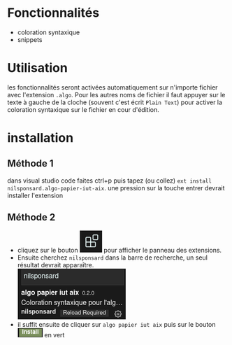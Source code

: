 # Fonctionnalités 
 - coloration syntaxique
 - snippets

# Utilisation
les fonctionnalités seront activées automatiquement sur n'importe fichier avec l'extension `.algo`. Pour les autres noms de fichier il faut appuyer sur le texte à gauche de la cloche (souvent c'est écrit `Plain Text`) pour activer la coloration syntaxique sur le fichier en cour d'édition.
 
# installation
## Méthode 1
dans visual studio code faites ctrl+p puis tapez (ou collez) `ext install nilsponsard.algo-papier-iut-aix`.
une pression sur la touche entrer devrait installer l'extension
## Méthode 2
- cliquez sur le bouton ![extension](extension.png) pour afficher le panneau des extensions.
- Ensuite cherchez `nilsponsard` dans la barre de recherche, un seul résultat devrait apparaître.  
![recherche_extension](recherche.png)
- il suffit ensuite de cliquer sur `algo papier iut aix` puis sur le bouton ![installer](installer.png) en vert 


